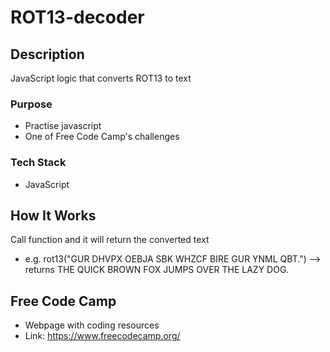 # ROT13-decoder

## Description
JavaScript logic that converts ROT13 to text
### Purpose
* Practise javascript
* One of Free Code Camp's challenges
### Tech Stack
* JavaScript

## How It Works
Call function and it will return the converted text <br>
* e.g. rot13("GUR DHVPX OEBJA SBK WHZCF BIRE GUR YNML QBT.") --> returns THE QUICK BROWN FOX JUMPS OVER THE LAZY DOG.

## Free Code Camp
* Webpage with coding resources
* Link: https://www.freecodecamp.org/






